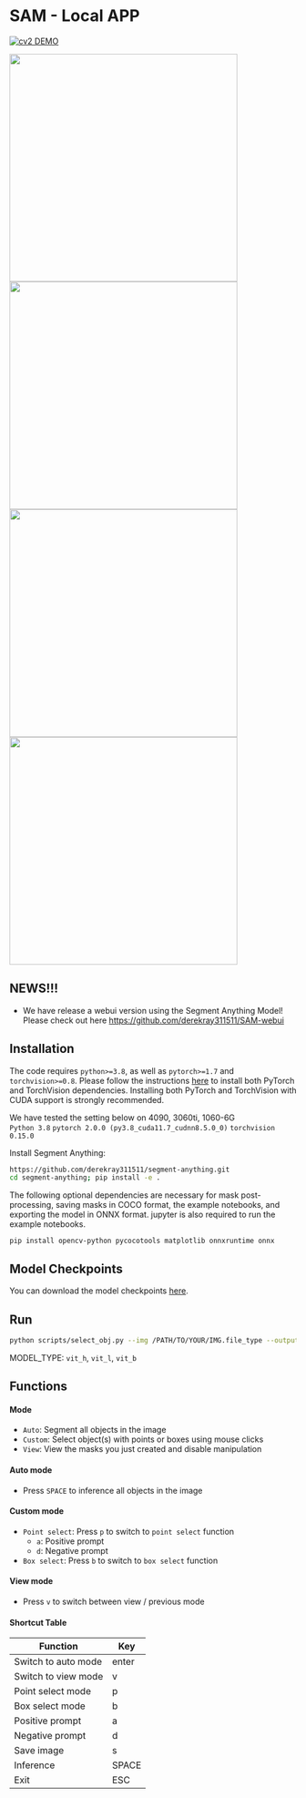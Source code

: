 # SAM - Local APP

[![cv2 DEMO](https://img.youtube.com/vi/rCMvSxbb5Lc/0.jpg)](https://www.youtube.com/watch?v=rCMvSxbb5Lc)

<img src="https://user-images.githubusercontent.com/84118285/230728269-493a358d-2eb5-4639-85f2-ee8bd87ecf3b.png" width="400" /><img src="https://user-images.githubusercontent.com/84118285/230728271-7ce6e1f8-311c-4da9-9de6-3eb645739895.png" width="400" />
<img src="https://user-images.githubusercontent.com/84118285/230728272-acfb8915-95b3-439e-aec6-597c0253d91c.png" width="400" /><img src="https://user-images.githubusercontent.com/84118285/230728274-2289707d-c69f-430e-9c0c-19d9608194b7.png" width="400" />

## NEWS!!! 

- We have release a webui version using the Segment Anything Model!   
Please check out here https://github.com/derekray311511/SAM-webui

## Installation
The code requires `python>=3.8`, as well as `pytorch>=1.7` and `torchvision>=0.8`. Please follow the instructions [here](https://pytorch.org/get-started/locally/) to install both PyTorch and TorchVision dependencies. Installing both PyTorch and TorchVision with CUDA support is strongly recommended.

We have tested the setting below on 4090, 3060ti, 1060-6G  
`Python 3.8`
`pytorch 2.0.0 (py3.8_cuda11.7_cudnn8.5.0_0)`
`torchvision 0.15.0`

<!--PyQt5 version history Successfully installed PyQt5-Qt5-5.15.2 PyQt5-sip-12.11.1 pyqt5-5.15.9 -->

Install Segment Anything:
```bash
https://github.com/derekray311511/segment-anything.git
cd segment-anything; pip install -e .
```

The following optional dependencies are necessary for mask post-processing, saving masks in COCO format, the example notebooks, and exporting the model in ONNX format. jupyter is also required to run the example notebooks.
```bash!
pip install opencv-python pycocotools matplotlib onnxruntime onnx
```

## Model Checkpoints
You can download the model checkpoints [here](https://github.com/facebookresearch/segment-anything#model-checkpoints).

## Run
```bash
python scripts/select_obj.py --img /PATH/TO/YOUR/IMG.file_type --output /OUTPUT/FILE/NAME --model_type MODEL_TYPE --checkpoint /PATH/TO/MODEL
```

MODEL_TYPE: `vit_h`, `vit_l`, `vit_b`

## Functions

#### Mode
- `Auto`: Segment all objects in the image
- `Custom`: Select object(s) with points or boxes using mouse clicks
- `View`: View the masks you just created and disable manipulation

#### Auto mode
- Press `SPACE` to inference all objects in the image

#### Custom mode
- `Point select`: Press `p` to switch to `point select` function
    - `a`: Positive prompt
    - `d`: Negative prompt
- `Box select`: Press `b` to switch to `box select` function

#### View mode
- Press `v` to switch between view / previous mode

#### Shortcut Table

|      Function       |     Key    |
| ----------          | ---------- |
|Switch to auto mode  |    enter   |
|Switch to view mode  |      v     |
|Point select mode    |      p     |
|Box select mode      |      b     |
|Positive prompt      |      a     |
|Negative prompt      |      d     |
|Save image           |      s     |
|Inference            |    SPACE   |
|Exit                 |     ESC    |

